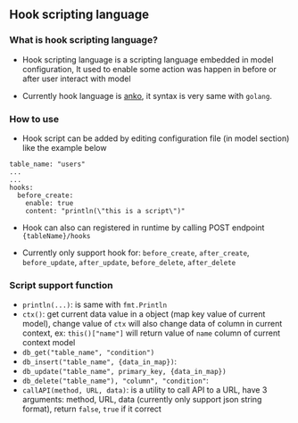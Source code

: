 ## Hook scripting language 

### What is hook scripting language?

- Hook scripting language is a scripting language embedded in model configuration,  It used to enable some action was happen in before or after user interact with model

- Currently hook language is [anko](https://github.com/mattn/anko), it syntax is very same with `golang`.

### How to use

- Hook script can be added by editing configuration file (in model section) like the example below

```
table_name: "users"
...
...
hooks:
  before_create:
    enable: true
    content: "println(\"this is a script\")"
```
- Hook can also can registered in runtime by calling POST endpoint `{tableName}/hooks`

- Currently only support hook for: `before_create`, `after_create`, `before_update`, `after_update`, `before_delete`, `after_delete`

### Script support function

- `println(...)`: is same with `fmt.Println`
- `ctx()`: get current data value in a object (map key value of current model), change value of `ctx` will also change data of column in current context, ex: `this()["name"]` will return value of `name` column of current context model
- `db_get("table_name", "condition")`
- `db_insert("table_name", {data_in_map})`:
- `db_update("table_name", primary_key, {data_in_map})`
- `db_delete("table_name"), "column", "condition"`:
- `callAPI(method, URL, data)`: is a utility to call API to a URL, have 3 arguments: method, URL, data (currently only support json string format), return `false`, `true` if it correct
